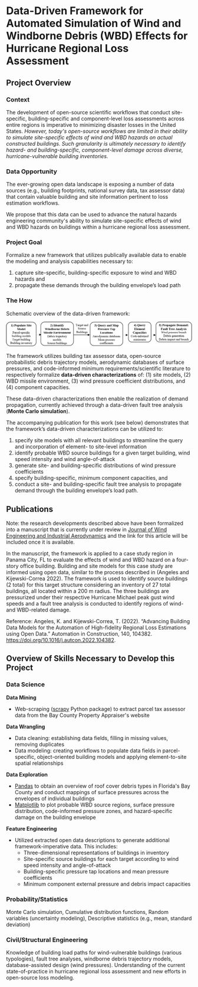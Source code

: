 # Data-Driven Framework for Automated Simulation of Wind and Windborne Debris (WBD) Effects for Hurricane Regional Loss Assessment

## Project Overview
### Context
The development of open-source scientific workflows that conduct site-specific, building-specific and component-level loss assessments across entire regions is imperative to minimizing disaster losses in the United States. *However, today's open-source workflows are limited in their ability to simulate site-specific effects of wind and WBD hazards on actual constructed buildings. Such granularity is ultimately necessary to identify hazard- and building-specific, component-level damage across diverse, hurricane-vulnerable building inventories.*

### Data Opportunity
The ever-growing open data landscape is exposing a number of data sources (e.g., building footprints, national survey data, tax assessor data) that contain valuable building and site information pertinent to loss estimation workflows. 

We propose that this data can be used to advance the natural hazards engineering community's ability to simulate site-specific effects of wind and WBD hazards on buildings within a hurricane regional loss assessment.

### Project Goal

Formalize a new framework that utilizes publically available data to enable the modeling and analysis capabilities necessary to:
1. capture site-specific, building-specific exposure to wind and WBD hazards and 
2. propagate these demands through the building envelope’s load path

### The How

Schematic overview of the data-driven framework:

![My Image](Framework.png)

The framework utilizes building tax assessor data, open-source probabilistic debris trajectory models, aerodynamic databases of surface pressures, and code-informed minimum requirements/scientific literature to respectively formalize **data-driven characterizations** of: 
(1) site models, (2) WBD missile environment, (3) wind pressure coefficient distributions, and (4) component capacities. 

These data-driven characterizations then enable the realization of demand propagation, currently achieved through a data-driven fault tree analysis (**Monte Carlo simulation**).

The accompanying publication for this work (see below) demonstrates that the framework’s data-driven characterizations can be utilized to: 
1. specify site models with all relevant buildings to streamline the query and incorporation of element- to site-level information
2. identify probable WBD source buildings for a given target building, wind speed intensity and wind angle-of-attack 
3. generate site- and building-specific distributions of wind pressure coefficients
4. specify building-specific, minimum component capacities, and 
5. conduct a site- and building-specific fault tree analysis to propagate demand through the building envelope’s load path.

## Publications

Note: the research developments described above have been formalized into a manuscript that is currently under review in [Journal of Wind Engineering and Industrial Aerodynamics](https://www.sciencedirect.com/journal/journal-of-wind-engineering-and-industrial-aerodynamics) and the link for this article will be included once it is available.

In the manuscript, the framework is applied to a case study region in Panama City, FL to evaluate the effects of wind and WBD hazard on a four-story office building. Building and site models for this case study are informed using open data, similar to the process described in (Angeles and Kijewski-Correa 2022). The framework is used to identify source buildings (2 total) for this target structure considering an inventory of 27 total buildings, all located within a 200 m radius. The three buildings are pressurized under their respective Hurricane Michael peak gust wind speeds and a fault tree analysis is conducted to identify regions of wind- and WBD-related damage.

Reference: Angeles, K. and Kijewski-Correa, T. (2022). “Advancing Building Data Models for the Automation of High-fidelity Regional Loss Estimations using Open Data.” Automation in Construction, 140, 104382. https://doi.org/10.1016/j.autcon.2022.104382.

## Overview of Skills Necessary to Develop this Project
### Data Science
**Data Mining** 
- Web-scraping ([scrapy](https://scrapy.org/) Python package) to extract parcel tax assessor data from the Bay County Property Appraiser's website

**Data Wrangling** 
- Data cleaning: establishing data fields, filling in missing values, removing duplicates
- Data modeling: creating workflows to populate data fields in parcel-specific, object-oriented building models and applying element-to-site spatial relationships

**Data Exploration**
- [Pandas](https://pandas.pydata.org/) to obtain an overview of roof cover debris types in Florida's Bay County and conduct mappings of surface pressures across the envelopes of individual buildings
- [Matplotlib](https://matplotlib.org/) to plot probable WBD source regions, surface pressure distribution, code-informed pressure zones, and hazard-specific damage on the building envelope

**Feature Engineering**
- Utilized extracted open data descriptions to generate additional framework-imperative data. This includes:
  - Three-dimensional representations of buildings in inventory
  - Site-specific source buildings for each target according to wind speed intensity and angle-of-attack
  - Building-specific pressure tap locations and mean pressure coefficients
  - Minimum component external pressure and debris impact capacities

### Probability/Statistics
Monte Carlo simulation, Cumulative distribution functions, Random variables (uncertainty modeling), Descriptive statistics (e.g., mean, standard deviation)

### Civil/Structural Engineering
Knowledge of building load paths for wind-vulnerable buildings (various typologies), fault tree analyses, windborne debris trajectory models, database-assisted design (wind pressures). Understanding of the current state-of-practice in hurricane regional loss assessment and new efforts in open-source loss modeling. 

